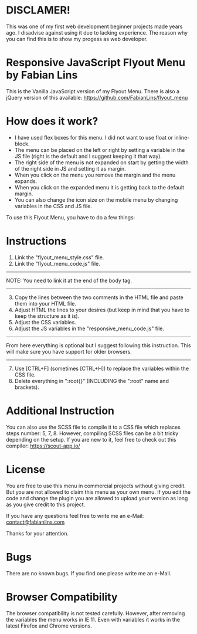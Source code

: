 # DISCLAMER!
This was one of my first web development beginner projects made years ago. I disadvise against using it due to lacking experience. The reason why you can find this is to show my progess as web developer.

# Responsive JavaScript Flyout Menu by Fabian Lins
This is the Vanilla JavaScript version of my Flyout Menu. There is also a jQuery version of this available:
https://github.com/FabianLins/flyout_menu

# How does it work?
- I have used flex boxes for this menu. I did not want to use float or inline-block.
- The menu can be placed on the left or right by setting a variable in the JS file (right is the default and I suggest keeping it that way).
- The right side of the menu is not expanded on start by getting the width of the right side in JS and setting it as margin.
- When you click on the menu you remove the margin and the menu expands.
- When you click on the expanded menu it is getting back to the default margin.
- You can also change the icon size on the mobile menu by changing variables in the CSS and JS file.

To use this Flyout Menu, you have to do a few things:

# Instructions
1. Link the "flyout_menu_style.css" file.
2. Link the "flyout_menu_code.js" file.
_______________________
  NOTE: You need to link it at the end of the body tag.
_______________________
3. Copy the lines between the two comments in the HTML file and paste them into your HTML file.
4. Adjust HTML the lines to your desires (but keep in mind that you have to keep the structure as it is).
5. Adjust the CSS variables.
6. Adjust the JS variables in the "responsive_menu_code.js" file.
_______________________
  From here everything is optional but I suggest following this instruction.
  This will make sure you have support for older browsers.
_______________________  
7. Use [CTRL+F] (sometimes [CTRL+H]) to replace the variables within the CSS file.
8. Delete everything in ":root{}" (INCLUDING the ":root" name and brackets).

# Additional Instruction
You can also use the SCSS file to compile it to a CSS file which replaces steps number: 5, 7, 8.
However, compiling SCSS files can be a bit tricky depending on the setup. If you are new to it, feel free to check out this compiler:
https://scout-app.io/

# License
You are free to use this menu in commercial projects without giving credit.
But you are not allowed to claim this menu as your own menu.
If you edit the code and change the plugin you are allowed to upload your version as long as you give credit to this project.

If you have any questions feel free to write me an e-Mail:
contact@fabianlins.com

Thanks for your attention.

# Bugs
There are no known bugs. If you find one please write me an e-Mail.

# Browser Compatibility
The browser compatibility is not tested carefully. However, after removing the variables the menu works in IE 11. Even with variables it works in the latest Firefox and Chrome versions.
